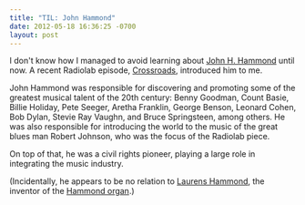 ```yaml
--- 
title: "TIL: John Hammond"
date: 2012-05-18 16:36:25 -0700
layout: post
---
```

I don't know how I managed to avoid learning about [John H. Hammond](http://en.wikipedia.org/wiki/John_H._Hammond) until now. A recent Radiolab episode, [Crossroads](http://www.radiolab.org/blogs/radiolab-blog/2012/apr/16/crossroads/), introduced him to me.

John Hammond was responsible for discovering and promoting some of the greatest musical talent of the 20th century: Benny Goodman, Count Basie, Billie Holiday, Pete Seeger, Aretha Franklin, George Benson, Leonard Cohen, Bob Dylan, Stevie Ray Vaughn, and Bruce Springsteen, among others. He was also responsible for introducing the world to the music of the great blues man Robert Johnson, who was the focus of the Radiolab piece.

On top of that, he was a civil rights pioneer, playing a large role in integrating the music industry.

(Incidentally, he appears to be no relation to [Laurens Hammond](http://en.wikipedia.org/wiki/Laurens_Hammond), the inventor of the [Hammond organ](http://en.wikipedia.org/wiki/Hammond_organ).)